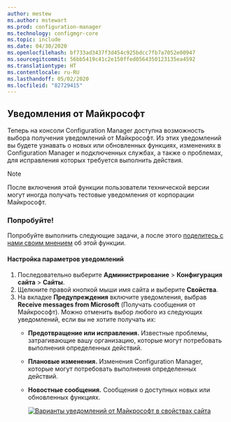 ```yaml
---
author: mestew
ms.author: mstewart
ms.prod: configuration-manager
ms.technology: configmgr-core
ms.topic: include
ms.date: 04/30/2020
ms.openlocfilehash: bf733ad3437f3d454c925bdcc7fb7a7052e00947
ms.sourcegitcommit: 56bb5419c41c2e150ffed0564350123135ea4592
ms.translationtype: HT
ms.contentlocale: ru-RU
ms.lasthandoff: 05/02/2020
ms.locfileid: "82729415"
---
```

## <a name="notifications-from-microsoft"></a>Уведомления от Майкрософт
<!--3953121-->
Теперь на консоли Configuration Manager доступна возможность выбора получения уведомлений от Майкрософт. Из этих уведомлений вы будете узнавать о новых или обновленных функциях, изменениях в Configuration Manager и подключенных службах, а также о проблемах, для исправления которых требуется выполнить действия.

> [!Note]
> После включения этой функции пользователи технической версии могут иногда получать тестовые уведомления от корпорации Майкрософт.

### <a name="try-it-out"></a>Попробуйте!

Попробуйте выполнить следующие задачи, а после этого [поделитесь с нами своим мнением](../../technical-preview-2003.md#bkmk_feedback) об этой функции.

#### <a name="configure-notification-settings"></a>Настройка параметров уведомлений

1. Последовательно выберите **Администрирование** > **Конфигурация сайта** > **Сайты**.
1. Щелкните правой кнопкой мыши имя сайта и выберите **Свойства**.
1. На вкладке **Предупреждения** включите уведомления, выбрав **Receive messages from Microsoft** (Получать сообщения от Майкрософт). Можно отменить выбор любого из следующих уведомлений, если вы не хотите получать их:  
   - **Предотвращение или исправления.** Известные проблемы, затрагивающие вашу организацию, которые могут потребовать выполнения определенных действий.
   - **Плановые изменения.** Изменения Configuration Manager, которые могут потребовать выполнения определенных действий.
   - **Новостные сообщения.** Сообщения о доступных новых или обновленных функциях.

     [ ![Варианты уведомлений от Майкрософт в свойствах сайта](../../media/3953121-microsoft-notifications.png)](../../media/3953121-microsoft-notifications.png#lightbox)
